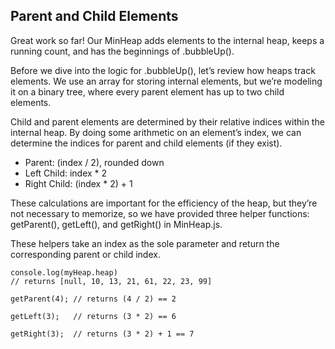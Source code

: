 ## Parent and Child Elements

Great work so far! Our MinHeap adds elements to the internal heap, keeps a running count, and has the beginnings of .bubbleUp().

Before we dive into the logic for .bubbleUp(), let’s review how heaps track elements. We use an array for storing internal elements, but we’re modeling it on a binary tree, where every parent element has up to two child elements.

Child and parent elements are determined by their relative indices within the internal heap. By doing some arithmetic on an element’s index, we can determine the indices for parent and child elements (if they exist).

- Parent: (index / 2), rounded down
- Left Child: index \* 2
- Right Child: (index \* 2) + 1

These calculations are important for the efficiency of the heap, but they’re not necessary to memorize, so we have provided three helper functions: getParent(), getLeft(), and getRight() in MinHeap.js.

These helpers take an index as the sole parameter and return the corresponding parent or child index.

```
console.log(myHeap.heap)
// returns [null, 10, 13, 21, 61, 22, 23, 99]

getParent(4); // returns (4 / 2) == 2

getLeft(3);   // returns (3 * 2) == 6

getRight(3);  // returns (3 * 2) + 1 == 7

```

